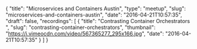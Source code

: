 {
  "title": "Microservices and Containers Austin",
  "type": "meetup",
  "slug": "microservices-and-containers-austin",
  "date": "2016-04-21T10:57:35",
  "draft": false,
  "recordings": [
    {
      "title": "Contrasting Container Orchestrators ",
      "slug": "contrasting-container-orchestrators",
      "thumbnail": "https://i.vimeocdn.com/video/567365277_295x166.jpg",
      "date": "2016-04-21T10:57:35"
    }
  ]
}